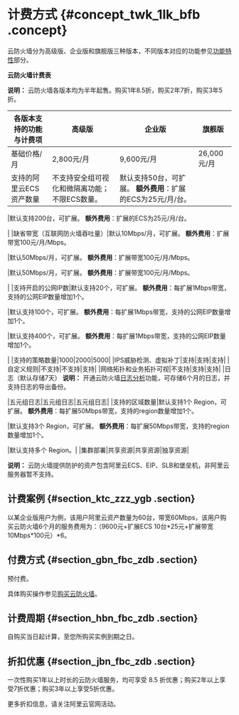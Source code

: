 # 计费方式 {#concept_twk_1lk_bfb .concept}

云防火墙分为高级版、企业版和旗舰版三种版本，不同版本对应的功能参见[功能特性](../../../../cn.zh-CN/产品简介/功能特性.md#table_qsv_slr_cfb)部分。

**云防火墙计费表**

**说明：** 云防火墙各版本均为半年起售。购买1年8.5折，购买2年7折，购买3年5折。

|各版本支持的功能与计费项|高级版|企业版|旗舰版|
|------------|---|---|---|
|基础价格/月|2,800元/月|9,600元/月|26,000元/月|
|支持的阿里云ECS资产数量|不支持安全组可视化和微隔离功能；不限ECS数量。|默认支持50台，可扩展。 **额外费用**：扩展的ECS为25元/月/台。

 |默认支持200台，可扩展。 **额外费用**：扩展的ECS为25元/月/台。

 |
|缺省带宽（互联网防火墙吞吐量）|默认10Mbps/月，可扩展。 **额外费用**：扩展带宽100元/月/Mbps。

 |默认50Mbps/月，可扩展。 **额外费用**：扩展带宽100元/月/Mbps。

 |默认50Mbps/月，可扩展。 **额外费用**：扩展带宽100元/月/Mbps。

 |
|支持开启的公网IP数|默认支持20个，可扩展。 **额外费用**：每扩展1Mbps带宽，支持的公网EIP数量增加1个。

 |默认支持100个，可扩展。 **额外费用**：每扩展1Mbps带宽，支持的公网EIP数量增加1个。

 |默认支持400个，可扩展。 **额外费用**：每扩展1Mbps带宽，支持的公网EIP数量增加1个。

 |
|支持的策略数量|1000|2000|5000|
|IPS威胁检测、虚拟补丁|支持|支持|支持|
|自定义规则|不支持|不支持|支持|
|网络拓扑和业务拓扑可视|不支持|支持|支持|
|日志（默认存储7天） **说明：** 开通云防火墙[日志分析](../../../../cn.zh-CN/用户指南/日志分析/概览.md#)功能，可存储6个月的日志，并支持日志的导出备份。

 |五元组日志|五元组日志|五元组日志|
|支持的区域数量|默认支持1个 Region，可扩展。 **额外费用**：每扩展50Mbps带宽，支持的region数量增加1个。

 |默认支持3个 Region，可扩展。 **额外费用**：每扩展50Mbps带宽，支持的region数量增加1个。

 |默认支持多个 Region。|
|集群部署|共享资源|共享资源|独享资源|

**说明：** 云防火墙提供防护的资产包含阿里云ECS、EIP、SLB和堡垒机，非阿里云服务器暂不支持。

## 计费案例 {#section_ktc_zzz_ygb .section}

以某企业版用户为例，该用户阿里云资产数量为60台，带宽60Mbps，该用户购买云防火墙6个月的服务费用为：（9600元+扩展ECS 10台\*25元+扩展带宽10Mbps\*100元）\*6。

## 付费方式 {#section_gbn_fbc_zdb .section}

预付费。

具体购买操作参见[购买云防火墙](cn.zh-CN/产品定价/购买云防火墙.md#ol_vyl_1sf_cfb)。

## 计费周期 {#section_hbn_fbc_zdb .section}

自购买当日起计算，至您所购买实例到期之日。

## 折扣优惠 {#section_jbn_fbc_zdb .section}

一次性购买1年以上时长的云防火墙服务，均可享受 8.5 折优惠；购买2年以上享受7折优惠；购买3年以上享受5折优惠。

更多折扣信息，请关注阿里云官网活动。

